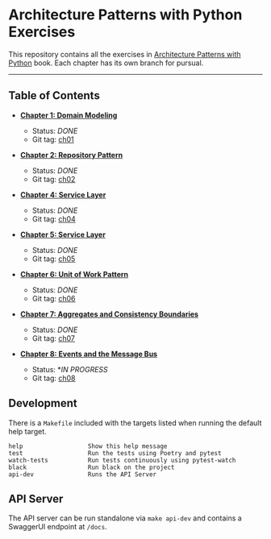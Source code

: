 # Architecture Patterns with Python Exercises
This repository contains all the exercises in [Architecture Patterns with Python](https://www.cosmicpython.com/)
book. Each chapter has its own branch for pursual.

---

## Table of Contents

- **[Chapter 1: Domain Modeling](https://www.cosmicpython.com/book/chapter_01_domain_model.html)**
  - Status: *DONE*
  - Git tag: [ch01](https://github.com/jamescarr/cosmicpython/tree/ch01)

- **[Chapter 2: Repository Pattern](https://www.cosmicpython.com/book/chapter_02_repository.html)**
  - Status: *DONE*
  - Git tag: [ch02](https://github.com/jamescarr/cosmicpython/tree/ch02)

- **[Chapter 4: Service Layer](https://www.cosmicpython.com/book/chapter_04_service_layer.html)**
  - Status: *DONE*
  - Git tag: [ch04](https://github.com/jamescarr/cosmicpython/tree/ch04)

- **[Chapter 5: Service Layer](https://www.cosmicpython.com/book/chapter_05__high_gear_low_gear.html)**
  - Status: *DONE*
  - Git tag: [ch05](https://github.com/jamescarr/cosmicpython/tree/ch05)

- **[Chapter 6: Unit of Work Pattern](https://www.cosmicpython.com/book/chapter_06_uow.html)**
  - Status: *DONE*
  - Git tag: [ch06](https://github.com/jamescarr/cosmicpython/tree/ch06)

- **[Chapter 7: Aggregates and Consistency Boundaries](https://www.cosmicpython.com/book/chapter_07_aggregate.html)**
  - Status: *DONE*
  - Git tag: [ch07](https://github.com/jamescarr/cosmicpython/tree/ch07)

- **[Chapter 8: Events and the Message Bus](https://www.cosmicpython.com/book/chapter_08_events_and_message_bus.html)**
  - Status: **IN PROGRESS*
  - Git tag: [ch08](https://github.com/jamescarr/cosmicpython/tree/ch08)


## Development
There is a `Makefile` included with the targets listed when running the default
help target.

```
help                  Show this help message
test                  Run the tests using Poetry and pytest
watch-tests           Run tests continuously using pytest-watch
black                 Run black on the project
api-dev               Runs the API Server
```

## API Server
The API server can be run standalone via `make api-dev` and contains a SwaggerUI
endpoint at `/docs`.
